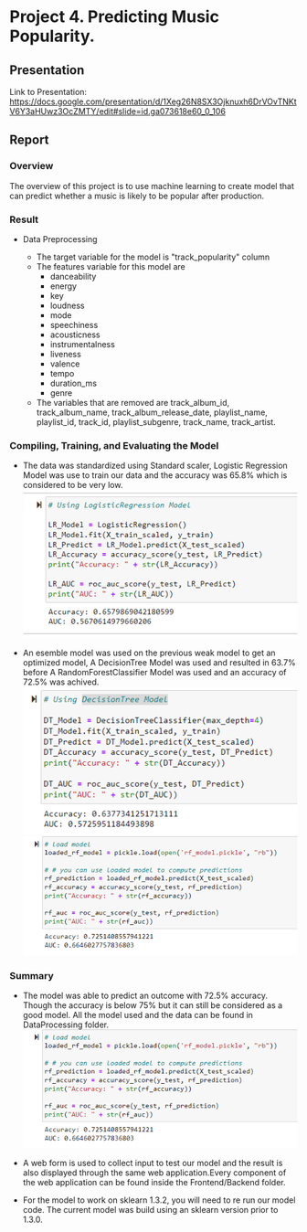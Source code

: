 # Project 4. Predicting Music Popularity.

## Presentation
Link to Presentation: https://docs.google.com/presentation/d/1Xeg26N8SX3Ojknuxh6DrVOvTNKtV6Y3aHUwz3OcZMTY/edit#slide=id.ga073618e60_0_106

## Report

### Overview

The overview of this project is to use machine learning to create model that can predict whether a music is likely to be popular after production.

### Result

- Data Preprocessing

  - The target variable for the model is "track_popularity" column
  - The features variable for this model are
    - danceability
    - energy
    - key
    - loudness
    - mode
    - speechiness
    - acousticness
    * instrumentalness
    * liveness
    * valence
    * tempo
    * duration_ms
    * genre

  * The variables that are removed are track_album_id, track_album_name, track_album_release_date, playlist_name, playlist_id, track_id, playlist_subgenre, track_name, track_artist.

### Compiling, Training, and Evaluating the Model

- The data was standardized using Standard scaler, Logistic Regression Model was use to train our data and the accuracy was 65.8% which is considered to be very low.
  ![Alt text](image.png)

* An esemble model was used on the previous weak model to get an optimized model, A DecisionTree Model was used and resulted in 63.7% before A RandomForestClassifier Model was used and an accuracy of 72.5% was achived.
  ![Alt text](image-1.png) ![Alt text](image-2.png)

### Summary

- The model was able to predict an outcome with 72.5% accuracy. Though the accuracy is below 75% but it can still be considered as a good model. All the model used and the data can be found in DataProcessing folder.
  ![Alt text](image-3.png)

* A web form is used to collect input to test our model and the result is also displayed through the same web application.Every component of the web application can be found inside the Frontend/Backend folder.

* For the model to work on sklearn 1.3.2, you will need to re run our model code. The current model was build using an sklearn version prior to 1.3.0. 
